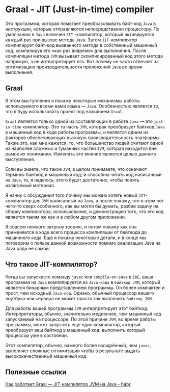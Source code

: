 # Graal - JIT (Just-in-time) compiler

Это программа, которая помогает преобразовывать байт-код `Java` в инструкции, которые отправляются непосредственно процессору. По умолчанию в `Java` включен `JIT`
-компилятор, который активируется каждый раз при вызове метода `Java`. Затем `JIT`-компилятор компилирует байт-код вызванного метода в собственный машинный код, 
компилируя его «как раз вовремя» для выполнения. После компиляции метода `JVM` вызывает скомпилированный код этого метода напрямую, а не интерпретирует его. Вот 
почему он часто отвечает за оптимизацию производительности приложений `Java` во время выполнения.

## Graal

В этом выступлении я покажу некоторые механизмы работы используемого всеми вами языка — `Java`. Особенностью является то, что я буду использовать проект под 
названием `Graal`.

`Graal` является только одной из составляющих в работе `Java` — это `just-in-time` компилятор. Это та часть `JVM`, которая преобразует байткод `Java` в машинный код 
в ходе работы программы, и является одним из факторов обеспечивающих высокую производительность платформы. Также это, как мне кажется, то, что большинство людей 
считают одной из наиболее сложных и туманных частей `JVM`, которая находится вне рамок их понимания. Изменить это мнение является целью данного выступления.

Если вы знаете, что такое `JVM`; в целом понимаете, что означают термины байткод и машинный код; и способны читать код написанный на `Java`, то, я надеюсь, этого 
будет достаточно, чтобы понять излагаемый материал.

Я начну с обсуждения того почему мы можем хотеть новый `JIT`-компилятор для `JVM` написанный на `Java`, а после покажу, что в этом нет чего-то сверх особенного, как 
вы могли бы думать, разбив задачу на сборку компилятора, использование, и демонстрацию того, что его код является таким же как и в любом другом приложении.

Я совсем немного затрону теорию, и потом покажу как она применяется в ходе всего процесса компиляции от байткода до машинного кода. Еще я покажу некоторые детали, и 
в конце мы поговорим о пользе данной возможности помимо реализации Java на Java ради её самой.

## Что такое JIT-компилятор?

Когда вы запускаете команду `javac` или `compile-on-save` в `IDE`, ваша программа на `Java` компилируется из `Java-кода` в `байткод JVM`, который является бинарным 
представлением программы. Он более компактен и прост, чем исходный `Java-код`. Однако, обычный процессор вашего ноутбука или сервера не может просто так выполнить 
`байткод JVM`.

Для работы вашей программы `JVM` интерпретирует этот байткод. Интерпретаторы, обычно, значительно медленнее, чем машинный код запускаемый на процессоре. По этой 
причине `JVM`, во время работы программы, может запустить еще один компилятор, который преобразует ваш байткод в машинный код, выполнить который процессор уже в 
состоянии.

Этот компилятор, обычно, намного более изощрённый, чем `javac`, выполняет сложные оптимизации чтобы в результате выдать высококачественный машинный код.

## Полезные ссылки

[Как работает Graal — JIT-компилятор JVM на Java - habr](https://habr.com/ru/post/419637/)

